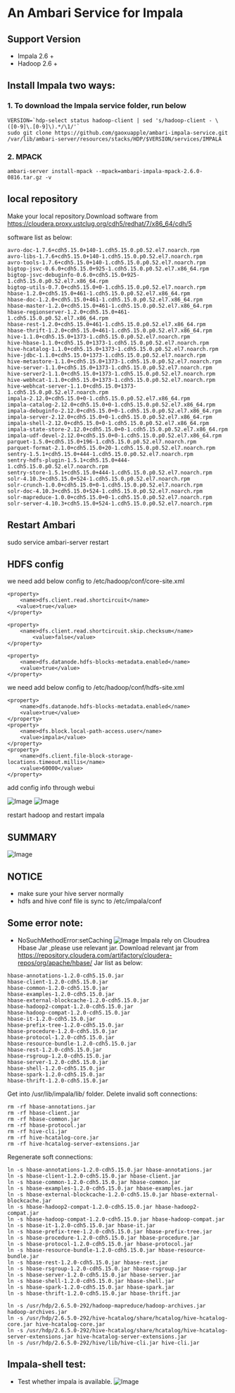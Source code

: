 An Ambari Service for Impala
====

## Support Version
- Impala 2.6 +
- Hadoop 2.6 +

## Install Impala two ways:

### 1. To download the Impala service folder, run below    

```
VERSION=`hdp-select status hadoop-client | sed 's/hadoop-client - \([0-9]\.[0-9]\).*/\1/'`
sudo git clone https://github.com/gaoxuapple/ambari-impala-service.git /var/lib/ambari-server/resources/stacks/HDP/$VERSION/services/IMPALA
```

### 2. MPACK 
```
ambari-server install-mpack --mpack=ambari-impala-mpack-2.6.0-0816.tar.gz -v
```

## local repository
Make your local repository.Download software from https://cloudera.proxy.ustclug.org/cdh5/redhat/7/x86_64/cdh/5

software list as below:
```
avro-doc-1.7.6+cdh5.15.0+140-1.cdh5.15.0.p0.52.el7.noarch.rpm
avro-libs-1.7.6+cdh5.15.0+140-1.cdh5.15.0.p0.52.el7.noarch.rpm
avro-tools-1.7.6+cdh5.15.0+140-1.cdh5.15.0.p0.52.el7.noarch.rpm
bigtop-jsvc-0.6.0+cdh5.15.0+925-1.cdh5.15.0.p0.52.el7.x86_64.rpm
bigtop-jsvc-debuginfo-0.6.0+cdh5.15.0+925-1.cdh5.15.0.p0.52.el7.x86_64.rpm
bigtop-utils-0.7.0+cdh5.15.0+0-1.cdh5.15.0.p0.52.el7.noarch.rpm
hbase-1.2.0+cdh5.15.0+461-1.cdh5.15.0.p0.52.el7.x86_64.rpm
hbase-doc-1.2.0+cdh5.15.0+461-1.cdh5.15.0.p0.52.el7.x86_64.rpm
hbase-master-1.2.0+cdh5.15.0+461-1.cdh5.15.0.p0.52.el7.x86_64.rpm
hbase-regionserver-1.2.0+cdh5.15.0+461-1.cdh5.15.0.p0.52.el7.x86_64.rpm
hbase-rest-1.2.0+cdh5.15.0+461-1.cdh5.15.0.p0.52.el7.x86_64.rpm
hbase-thrift-1.2.0+cdh5.15.0+461-1.cdh5.15.0.p0.52.el7.x86_64.rpm
hive-1.1.0+cdh5.15.0+1373-1.cdh5.15.0.p0.52.el7.noarch.rpm
hive-hbase-1.1.0+cdh5.15.0+1373-1.cdh5.15.0.p0.52.el7.noarch.rpm
hive-hcatalog-1.1.0+cdh5.15.0+1373-1.cdh5.15.0.p0.52.el7.noarch.rpm
hive-jdbc-1.1.0+cdh5.15.0+1373-1.cdh5.15.0.p0.52.el7.noarch.rpm
hive-metastore-1.1.0+cdh5.15.0+1373-1.cdh5.15.0.p0.52.el7.noarch.rpm
hive-server-1.1.0+cdh5.15.0+1373-1.cdh5.15.0.p0.52.el7.noarch.rpm
hive-server2-1.1.0+cdh5.15.0+1373-1.cdh5.15.0.p0.52.el7.noarch.rpm
hive-webhcat-1.1.0+cdh5.15.0+1373-1.cdh5.15.0.p0.52.el7.noarch.rpm
hive-webhcat-server-1.1.0+cdh5.15.0+1373-1.cdh5.15.0.p0.52.el7.noarch.rpm
impala-2.12.0+cdh5.15.0+0-1.cdh5.15.0.p0.52.el7.x86_64.rpm
impala-catalog-2.12.0+cdh5.15.0+0-1.cdh5.15.0.p0.52.el7.x86_64.rpm
impala-debuginfo-2.12.0+cdh5.15.0+0-1.cdh5.15.0.p0.52.el7.x86_64.rpm
impala-server-2.12.0+cdh5.15.0+0-1.cdh5.15.0.p0.52.el7.x86_64.rpm
impala-shell-2.12.0+cdh5.15.0+0-1.cdh5.15.0.p0.52.el7.x86_64.rpm
impala-state-store-2.12.0+cdh5.15.0+0-1.cdh5.15.0.p0.52.el7.x86_64.rpm
impala-udf-devel-2.12.0+cdh5.15.0+0-1.cdh5.15.0.p0.52.el7.x86_64.rpm
parquet-1.5.0+cdh5.15.0+196-1.cdh5.15.0.p0.52.el7.noarch.rpm
parquet-format-2.1.0+cdh5.15.0+20-1.cdh5.15.0.p0.52.el7.noarch.rpm
sentry-1.5.1+cdh5.15.0+444-1.cdh5.15.0.p0.52.el7.noarch.rpm
sentry-hdfs-plugin-1.5.1+cdh5.15.0+444-1.cdh5.15.0.p0.52.el7.noarch.rpm
sentry-store-1.5.1+cdh5.15.0+444-1.cdh5.15.0.p0.52.el7.noarch.rpm
solr-4.10.3+cdh5.15.0+524-1.cdh5.15.0.p0.52.el7.noarch.rpm
solr-crunch-1.0.0+cdh5.15.0+0-1.cdh5.15.0.p0.52.el7.noarch.rpm
solr-doc-4.10.3+cdh5.15.0+524-1.cdh5.15.0.p0.52.el7.noarch.rpm
solr-mapreduce-1.0.0+cdh5.15.0+0-1.cdh5.15.0.p0.52.el7.noarch.rpm
solr-server-4.10.3+cdh5.15.0+524-1.cdh5.15.0.p0.52.el7.noarch.rpm
```

## Restart Ambari  
sudo service ambari-server restart


## HDFS config
we need add below config to /etc/hadoop/conf/core-site.xml
```
<property>
    <name>dfs.client.read.shortcircuit</name> 
   <value>true</value>
</property>

<property>
    <name>dfs.client.read.shortcircuit.skip.checksum</name>
        <value>false</value>
</property>

<property> 
    <name>dfs.datanode.hdfs-blocks-metadata.enabled</name> 
    <value>true</value>
</property>
```
we need add below config to /etc/hadoop/conf/hdfs-site.xml
```
<property>
    <name>dfs.datanode.hdfs-blocks-metadata.enabled</name> 
    <value>true</value>
</property>
<property> 
    <name>dfs.block.local-path-access.user</name> 
    <value>impala</value>
</property>
<property>
    <name>dfs.client.file-block-storage-locations.timeout.millis</name>
    <value>60000</value>
</property>
```
add config info through webui

![Image](../master/screenshots/core-site.png?raw=true)
![Image](../master/screenshots/hdfs-site.png?raw=true)

restart hadoop and restart impala

## SUMMARY
![Image](../master/screenshots/summary.png?raw=true)

## NOTICE
- make sure your hive server normally
- hdfs and hive conf file is sync to /etc/impala/conf

## Some error note:
- NoSuchMethodError:setCaching
![Image](../master/screenshots/impala-error.png?raw=true)
Impala rely on Cloudrea Hbase Jar ,please use relevant jar.
Download relevant jar from https://repository.cloudera.com/artifactory/cloudera-repos/org/apache/hbase/
Jar list as below:
```
hbase-annotations-1.2.0-cdh5.15.0.jar
hbase-client-1.2.0-cdh5.15.0.jar
hbase-common-1.2.0-cdh5.15.0.jar
hbase-examples-1.2.0-cdh5.15.0.jar
hbase-external-blockcache-1.2.0-cdh5.15.0.jar
hbase-hadoop2-compat-1.2.0-cdh5.15.0.jar
hbase-hadoop-compat-1.2.0-cdh5.15.0.jar
hbase-it-1.2.0-cdh5.15.0.jar
hbase-prefix-tree-1.2.0-cdh5.15.0.jar
hbase-procedure-1.2.0-cdh5.15.0.jar
hbase-protocol-1.2.0-cdh5.15.0.jar
hbase-resource-bundle-1.2.0-cdh5.15.0.jar
hbase-rest-1.2.0-cdh5.15.0.jar
hbase-rsgroup-1.2.0-cdh5.15.0.jar
hbase-server-1.2.0-cdh5.15.0.jar
hbase-shell-1.2.0-cdh5.15.0.jar
hbase-spark-1.2.0-cdh5.15.0.jar
hbase-thrift-1.2.0-cdh5.15.0.jar
```

Get into /usr/lib/impala/lib/ folder.
Delete invalid soft connections:
```
rm -rf hbase-annotations.jar
rm -rf hbase-client.jar
rm -rf hbase-common.jar
rm -rf hbase-protocol.jar
rm -rf hive-cli.jar
rm -rf hive-hcatalog-core.jar
rm -rf hive-hcatalog-server-extensions.jar
```

Regenerate soft connections:
```
ln -s hbase-annotations-1.2.0-cdh5.15.0.jar hbase-annotations.jar
ln -s hbase-client-1.2.0-cdh5.15.0.jar hbase-client.jar
ln -s hbase-common-1.2.0-cdh5.15.0.jar hbase-common.jar
ln -s hbase-examples-1.2.0-cdh5.15.0.jar hbase-examples.jar
ln -s hbase-external-blockcache-1.2.0-cdh5.15.0.jar hbase-external-blockcache.jar
ln -s hbase-hadoop2-compat-1.2.0-cdh5.15.0.jar hbase-hadoop2-compat.jar
ln -s hbase-hadoop-compat-1.2.0-cdh5.15.0.jar hbase-hadoop-compat.jar
ln -s hbase-it-1.2.0-cdh5.15.0.jar hbase-it.jar
ln -s hbase-prefix-tree-1.2.0-cdh5.15.0.jar hbase-prefix-tree.jar
ln -s hbase-procedure-1.2.0-cdh5.15.0.jar hbase-procedure.jar
ln -s hbase-protocol-1.2.0-cdh5.15.0.jar hbase-protocol.jar
ln -s hbase-resource-bundle-1.2.0-cdh5.15.0.jar hbase-resource-bundle.jar
ln -s hbase-rest-1.2.0-cdh5.15.0.jar hbase-rest.jar
ln -s hbase-rsgroup-1.2.0-cdh5.15.0.jar hbase-rsgroup.jar
ln -s hbase-server-1.2.0-cdh5.15.0.jar hbase-server.jar
ln -s hbase-shell-1.2.0-cdh5.15.0.jar hbase-shell.jar
ln -s hbase-spark-1.2.0-cdh5.15.0.jar hbase-spark.jar
ln -s hbase-thrift-1.2.0-cdh5.15.0.jar hbase-thrift.jar

ln -s /usr/hdp/2.6.5.0-292/hadoop-mapreduce/hadoop-archives.jar hadoop-archives.jar
ln -s /usr/hdp/2.6.5.0-292/hive-hcatalog/share/hcatalog/hive-hcatalog-core.jar hive-hcatalog-core.jar
ln -s /usr/hdp/2.6.5.0-292/hive-hcatalog/share/hcatalog/hive-hcatalog-server-extensions.jar hive-hcatalog-server-extensions.jar
ln -s /usr/hdp/2.6.5.0-292/hive/lib/hive-cli.jar hive-cli.jar
```

## Impala-shell test:
- Test whether impala is available.
![Image](../master/screenshots/impala-shell.png?raw=true)




